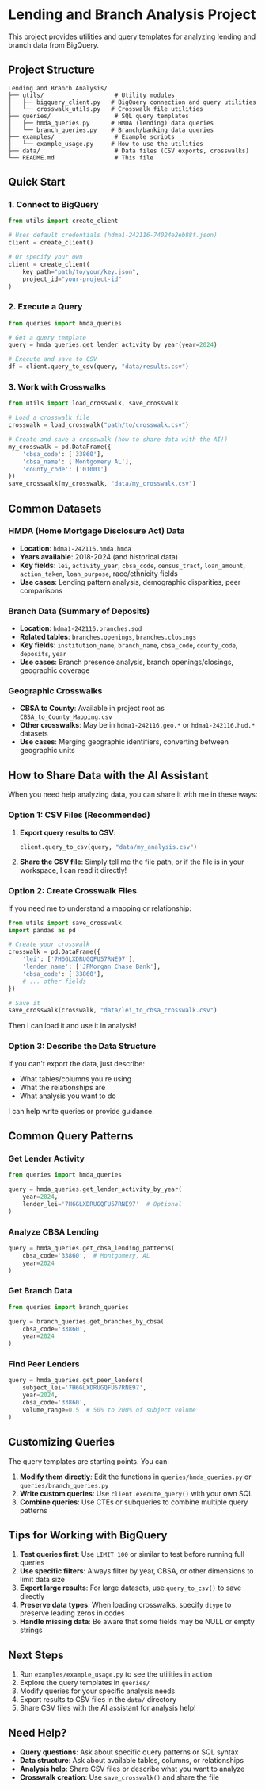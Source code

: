 # Lending and Branch Analysis Project

This project provides utilities and query templates for analyzing lending and branch data from BigQuery.

## Project Structure

```
Lending and Branch Analysis/
├── utils/                    # Utility modules
│   ├── bigquery_client.py   # BigQuery connection and query utilities
│   └── crosswalk_utils.py   # Crosswalk file utilities
├── queries/                  # SQL query templates
│   ├── hmda_queries.py      # HMDA (lending) data queries
│   └── branch_queries.py    # Branch/banking data queries
├── examples/                 # Example scripts
│   └── example_usage.py     # How to use the utilities
├── data/                     # Data files (CSV exports, crosswalks)
└── README.md                 # This file
```

## Quick Start

### 1. Connect to BigQuery

```python
from utils import create_client

# Uses default credentials (hdma1-242116-74024e2eb88f.json)
client = create_client()

# Or specify your own
client = create_client(
    key_path="path/to/your/key.json",
    project_id="your-project-id"
)
```

### 2. Execute a Query

```python
from queries import hmda_queries

# Get a query template
query = hmda_queries.get_lender_activity_by_year(year=2024)

# Execute and save to CSV
df = client.query_to_csv(query, "data/results.csv")
```

### 3. Work with Crosswalks

```python
from utils import load_crosswalk, save_crosswalk

# Load a crosswalk file
crosswalk = load_crosswalk("path/to/crosswalk.csv")

# Create and save a crosswalk (how to share data with the AI!)
my_crosswalk = pd.DataFrame({
    'cbsa_code': ['33860'],
    'cbsa_name': ['Montgomery AL'],
    'county_code': ['01001']
})
save_crosswalk(my_crosswalk, "data/my_crosswalk.csv")
```

## Common Datasets

### HMDA (Home Mortgage Disclosure Act) Data
- **Location**: `hdma1-242116.hmda.hmda`
- **Years available**: 2018-2024 (and historical data)
- **Key fields**: `lei`, `activity_year`, `cbsa_code`, `census_tract`, `loan_amount`, `action_taken`, `loan_purpose`, race/ethnicity fields
- **Use cases**: Lending pattern analysis, demographic disparities, peer comparisons

### Branch Data (Summary of Deposits)
- **Location**: `hdma1-242116.branches.sod`
- **Related tables**: `branches.openings`, `branches.closings`
- **Key fields**: `institution_name`, `branch_name`, `cbsa_code`, `county_code`, `deposits`, `year`
- **Use cases**: Branch presence analysis, branch openings/closings, geographic coverage

### Geographic Crosswalks
- **CBSA to County**: Available in project root as `CBSA_to_County_Mapping.csv`
- **Other crosswalks**: May be in `hdma1-242116.geo.*` or `hdma1-242116.hud.*` datasets
- **Use cases**: Merging geographic identifiers, converting between geographic units

## How to Share Data with the AI Assistant

When you need help analyzing data, you can share it with me in these ways:

### Option 1: CSV Files (Recommended)
1. **Export query results to CSV**:
   ```python
   client.query_to_csv(query, "data/my_analysis.csv")
   ```

2. **Share the CSV file**: Simply tell me the file path, or if the file is in your workspace, I can read it directly!

### Option 2: Create Crosswalk Files
If you need me to understand a mapping or relationship:

```python
from utils import save_crosswalk
import pandas as pd

# Create your crosswalk
crosswalk = pd.DataFrame({
    'lei': ['7H6GLXDRUGQFU57RNE97'],
    'lender_name': ['JPMorgan Chase Bank'],
    'cbsa_code': ['33860'],
    # ... other fields
})

# Save it
save_crosswalk(crosswalk, "data/lei_to_cbsa_crosswalk.csv")
```

Then I can load it and use it in analysis!

### Option 3: Describe the Data Structure
If you can't export the data, just describe:
- What tables/columns you're using
- What the relationships are
- What analysis you want to do

I can help write queries or provide guidance.

## Common Query Patterns

### Get Lender Activity
```python
from queries import hmda_queries

query = hmda_queries.get_lender_activity_by_year(
    year=2024,
    lender_lei='7H6GLXDRUGQFU57RNE97'  # Optional
)
```

### Analyze CBSA Lending
```python
query = hmda_queries.get_cbsa_lending_patterns(
    cbsa_code='33860',  # Montgomery, AL
    year=2024
)
```

### Get Branch Data
```python
from queries import branch_queries

query = branch_queries.get_branches_by_cbsa(
    cbsa_code='33860',
    year=2024
)
```

### Find Peer Lenders
```python
query = hmda_queries.get_peer_lenders(
    subject_lei='7H6GLXDRUGQFU57RNE97',
    year=2024,
    cbsa_code='33860',
    volume_range=0.5  # 50% to 200% of subject volume
)
```

## Customizing Queries

The query templates are starting points. You can:

1. **Modify them directly**: Edit the functions in `queries/hmda_queries.py` or `queries/branch_queries.py`
2. **Write custom queries**: Use `client.execute_query()` with your own SQL
3. **Combine queries**: Use CTEs or subqueries to combine multiple query patterns

## Tips for Working with BigQuery

1. **Test queries first**: Use `LIMIT 100` or similar to test before running full queries
2. **Use specific filters**: Always filter by year, CBSA, or other dimensions to limit data size
3. **Export large results**: For large datasets, use `query_to_csv()` to save directly
4. **Preserve data types**: When loading crosswalks, specify `dtype` to preserve leading zeros in codes
5. **Handle missing data**: Be aware that some fields may be NULL or empty strings

## Next Steps

1. Run `examples/example_usage.py` to see the utilities in action
2. Explore the query templates in `queries/`
3. Modify queries for your specific analysis needs
4. Export results to CSV files in the `data/` directory
5. Share CSV files with the AI assistant for analysis help!

## Need Help?

- **Query questions**: Ask about specific query patterns or SQL syntax
- **Data structure**: Ask about available tables, columns, or relationships
- **Analysis help**: Share CSV files or describe what you want to analyze
- **Crosswalk creation**: Use `save_crosswalk()` and share the file

